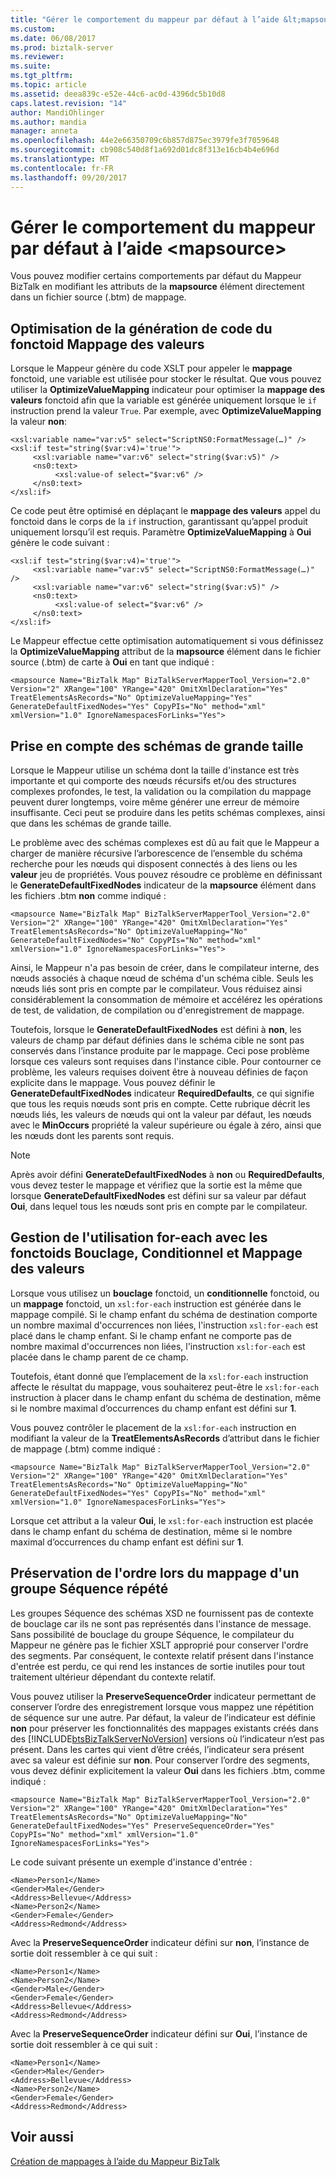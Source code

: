 ```yaml
---
title: "Gérer le comportement du mappeur par défaut à l’aide &lt;mapsource&gt; | Documents Microsoft"
ms.custom: 
ms.date: 06/08/2017
ms.prod: biztalk-server
ms.reviewer: 
ms.suite: 
ms.tgt_pltfrm: 
ms.topic: article
ms.assetid: deea839c-e52e-44c6-ac0d-4396dc5b10d8
caps.latest.revision: "14"
author: MandiOhlinger
ms.author: mandia
manager: anneta
ms.openlocfilehash: 44e2e66350709c6b857d875ec3979fe3f7059648
ms.sourcegitcommit: cb908c540d8f1a692d01dc8f313e16cb4b4e696d
ms.translationtype: MT
ms.contentlocale: fr-FR
ms.lasthandoff: 09/20/2017
---
```

# <a name="managing-default-mapper-behavior-using-ltmapsourcegt"></a>Gérer le comportement du mappeur par défaut à l’aide &lt;mapsource&gt;
Vous pouvez modifier certains comportements par défaut du Mappeur BizTalk en modifiant les attributs de la **mapsource** élément directement dans un fichier source (.btm) de mappage.  
  
## <a name="optimizing-value-mapping-functoid-code-generation"></a>Optimisation de la génération de code du fonctoid Mappage des valeurs  
 Lorsque le Mappeur génère du code XSLT pour appeler le **mappage** fonctoid, une variable est utilisée pour stocker le résultat. Que vous pouvez utiliser la **OptimizeValueMapping** indicateur pour optimiser la **mappage des valeurs** fonctoid afin que la variable est générée uniquement lorsque le `if` instruction prend la valeur `True`. Par exemple, avec **OptimizeValueMapping** la valeur **non**:  
  
```  
<xsl:variable name="var:v5" select="ScriptNS0:FormatMessage(…)" />  
<xsl:if test="string($var:v4)='true'">  
     <xsl:variable name="var:v6" select="string($var:v5)" />  
     <ns0:text>  
          <xsl:value-of select="$var:v6" />  
     </ns0:text>  
</xsl:if>  
```  
  
 Ce code peut être optimisé en déplaçant le **mappage des valeurs** appel du fonctoid dans le corps de la `if` instruction, garantissant qu’appel produit uniquement lorsqu’il est requis. Paramètre **OptimizeValueMapping** à **Oui** génère le code suivant :  
  
```  
<xsl:if test="string($var:v4)='true'">  
     <xsl:variable name="var:v5" select="ScriptNS0:FormatMessage(…)" />  
     <xsl:variable name="var:v6" select="string($var:v5)" />  
     <ns0:text>  
          <xsl:value-of select="$var:v6" />  
     </ns0:text>  
</xsl:if>  
```  
  
 Le Mappeur effectue cette optimisation automatiquement si vous définissez la **OptimizeValueMapping** attribut de la **mapsource** élément dans le fichier source (.btm) de carte à **Oui** en tant que indiqué :  
  
```  
<mapsource Name="BizTalk Map" BizTalkServerMapperTool_Version="2.0" Version="2" XRange="100" YRange="420" OmitXmlDeclaration="Yes" TreatElementsAsRecords="No" OptimizeValueMapping="Yes" GenerateDefaultFixedNodes="Yes" CopyPIs="No" method="xml" xmlVersion="1.0" IgnoreNamespacesForLinks="Yes">  
```  
  
## <a name="accommodating-schemas-with-large-footprints"></a>Prise en compte des schémas de grande taille  
 Lorsque le Mappeur utilise un schéma dont la taille d'instance est très importante et qui comporte des nœuds récursifs et/ou des structures complexes profondes, le test, la validation ou la compilation du mappage peuvent durer longtemps, voire même générer une erreur de mémoire insuffisante. Ceci peut se produire dans les petits schémas complexes, ainsi que dans les schémas de grande taille.  
  
 Le problème avec des schémas complexes est dû au fait que le Mappeur a charger de manière récursive l’arborescence de l’ensemble du schéma recherche pour les nœuds qui disposent connectés à des liens ou les **valeur** jeu de propriétés. Vous pouvez résoudre ce problème en définissant le **GenerateDefaultFixedNodes** indicateur de la **mapsource** élément dans les fichiers .btm **non** comme indiqué :  
  
```  
<mapsource Name="BizTalk Map" BizTalkServerMapperTool_Version="2.0" Version="2" XRange="100" YRange="420" OmitXmlDeclaration="Yes" TreatElementsAsRecords="No" OptimizeValueMapping="No" GenerateDefaultFixedNodes="No" CopyPIs="No" method="xml" xmlVersion="1.0" IgnoreNamespacesForLinks="Yes">  
```  
  
 Ainsi, le Mappeur n'a pas besoin de créer, dans le compilateur interne, des nœuds associés à chaque nœud de schéma d'un schéma cible. Seuls les nœuds liés sont pris en compte par le compilateur. Vous réduisez ainsi considérablement la consommation de mémoire et accélérez les opérations de test, de validation, de compilation ou d'enregistrement de mappage.  
  
 Toutefois, lorsque le **GenerateDefaultFixedNodes** est défini à **non**, les valeurs de champ par défaut définies dans le schéma cible ne sont pas conservés dans l’instance produite par le mappage. Ceci pose problème lorsque ces valeurs sont requises dans l'instance cible. Pour contourner ce problème, les valeurs requises doivent être à nouveau définies de façon explicite dans le mappage. Vous pouvez définir le **GenerateDefaultFixedNodes** indicateur **RequiredDefaults**, ce qui signifie que tous les requis nœuds sont pris en compte. Cette rubrique décrit les nœuds liés, les valeurs de nœuds qui ont la valeur par défaut, les nœuds avec le **MinOccurs** propriété la valeur supérieure ou égale à zéro, ainsi que les nœuds dont les parents sont requis.  
  
> [!NOTE]
>  Après avoir défini **GenerateDefaultFixedNodes** à **non** ou **RequiredDefaults**, vous devez tester le mappage et vérifiez que la sortie est la même que lorsque  **GenerateDefaultFixedNodes** est défini sur sa valeur par défaut **Oui**, dans lequel tous les nœuds sont pris en compte par le compilateur.  
  
## <a name="managing-for-each-usage-with-looping-conditional-and-value-mapping-functoids"></a>Gestion de l'utilisation for-each avec les fonctoids Bouclage, Conditionnel et Mappage des valeurs  
 Lorsque vous utilisez un **bouclage** fonctoid, un **conditionnelle** fonctoid, ou un **mappage** fonctoid, un `xsl:for-each` instruction est générée dans le mappage compilé. Si le champ enfant du schéma de destination comporte un nombre maximal d'occurrences non liées, l'instruction `xsl:for-each` est placé dans le champ enfant. Si le champ enfant ne comporte pas de nombre maximal d'occurrences non liées, l'instruction `xsl:for-each` est placée dans le champ parent de ce champ.  
  
 Toutefois, étant donné que l’emplacement de la `xsl:for-each` instruction affecte le résultat du mappage, vous souhaiterez peut-être le `xsl:for-each` instruction à placer dans le champ enfant du schéma de destination, même si le nombre maximal d’occurrences du champ enfant est défini sur **1**.  
  
 Vous pouvez contrôler le placement de la `xsl:for-each` instruction en modifiant la valeur de la **TreatElementsAsRecords** d’attribut dans le fichier de mappage (.btm) comme indiqué :  
  
```  
<mapsource Name="BizTalk Map" BizTalkServerMapperTool_Version="2.0" Version="2" XRange="100" YRange="420" OmitXmlDeclaration="Yes" TreatElementsAsRecords="No" OptimizeValueMapping="No" GenerateDefaultFixedNodes="Yes" CopyPIs="No" method="xml" xmlVersion="1.0" IgnoreNamespacesForLinks="Yes">  
```  
  
 Lorsque cet attribut a la valeur **Oui**, le `xsl:for-each` instruction est placée dans le champ enfant du schéma de destination, même si le nombre maximal d’occurrences du champ enfant est défini sur **1**.  
  
## <a name="preserving-the-order-when-mapping-a-repeating-sequence-group"></a>Préservation de l'ordre lors du mappage d'un groupe Séquence répété  
 Les groupes Séquence des schémas XSD ne fournissent pas de contexte de bouclage car ils ne sont pas représentés dans l'instance de message. Sans possibilité de bouclage du groupe Séquence, le compilateur du Mappeur ne génère pas le fichier XSLT approprié pour conserver l'ordre des segments. Par conséquent, le contexte relatif présent dans l'instance d'entrée est perdu, ce qui rend les instances de sortie inutiles pour tout traitement ultérieur dépendant du contexte relatif.  
  
 Vous pouvez utiliser la **PreserveSequenceOrder** indicateur permettant de conserver l’ordre des enregistrement lorsque vous mappez une répétition de séquence sur une autre. Par défaut, la valeur de l’indicateur est définie **non** pour préserver les fonctionnalités des mappages existants créés dans des [!INCLUDE[btsBizTalkServerNoVersion](../includes/btsbiztalkservernoversion-md.md)] versions où l’indicateur n’est pas présent. Dans les cartes qui vient d’être créés, l’indicateur sera présent avec sa valeur est définie sur **non**. Pour conserver l’ordre des segments, vous devez définir explicitement la valeur **Oui** dans les fichiers .btm, comme indiqué :  
  
```  
<mapsource Name="BizTalk Map" BizTalkServerMapperTool_Version="2.0" Version="2" XRange="100" YRange="420" OmitXmlDeclaration="Yes" TreatElementsAsRecords="No" OptimizeValueMapping="No" GenerateDefaultFixedNodes="Yes" PreserveSequenceOrder="Yes" CopyPIs="No" method="xml" xmlVersion="1.0" IgnoreNamespacesForLinks="Yes">  
```  
  
 Le code suivant présente un exemple d'instance d'entrée :  
  
```  
<Name>Person1</Name>  
<Gender>Male</Gender>  
<Address>Bellevue</Address>  
<Name>Person2</Name>  
<Gender>Female</Gender>  
<Address>Redmond</Address>  
```  
  
 Avec la **PreserveSequenceOrder** indicateur défini sur **non**, l’instance de sortie doit ressembler à ce qui suit :  
  
```  
<Name>Person1</Name>  
<Name>Person2</Name>  
<Gender>Male</Gender>  
<Gender>Female</Gender>  
<Address>Bellevue</Address>  
<Address>Redmond</Address>  
```  
  
 Avec la **PreserveSequenceOrder** indicateur défini sur **Oui**, l’instance de sortie doit ressembler à ce qui suit :  
  
```  
<Name>Person1</Name>  
<Gender>Male</Gender>  
<Address>Bellevue</Address>  
<Name>Person2</Name>  
<Gender>Female</Gender>  
<Address>Redmond</Address>  
```  
  
## <a name="see-also"></a>Voir aussi  
 [Création de mappages à l’aide du Mappeur BizTalk](../core/creating-maps-using-biztalk-mapper.md)
